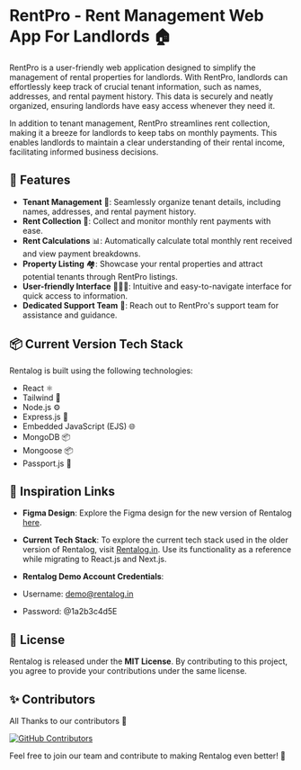 # RentPro - Rent Management Web App For Landlords 🏠

RentPro is a user-friendly web application designed to simplify the management of rental properties for landlords. With RentPro, landlords can effortlessly keep track of crucial tenant information, such as names, addresses, and rental payment history. This data is securely and neatly organized, ensuring landlords have easy access whenever they need it.

In addition to tenant management, RentPro streamlines rent collection, making it a breeze for landlords to keep tabs on monthly payments. This enables landlords to maintain a clear understanding of their rental income, facilitating informed business decisions.

## 🚀 Features

- **Tenant Management** 💼: Seamlessly organize tenant details, including names, addresses, and rental payment history.
- **Rent Collection** 💸: Collect and monitor monthly rent payments with ease.
- **Rent Calculations** 📊: Automatically calculate total monthly rent received and view payment breakdowns.
- **Property Listing** 🏘️: Showcase your rental properties and attract potential tenants through RentPro listings.
- **User-friendly Interface** 🧑🏻‍🦳: Intuitive and easy-to-navigate interface for quick access to information.
- **Dedicated Support Team** 📲: Reach out to RentPro's support team for assistance and guidance.

## 📦 Current Version Tech Stack

Rentalog is built using the following technologies:

- React ⚛️
- Tailwind 🎨
- Node.js ⚙️
- Express.js 🚀
- Embedded JavaScript (EJS) 🌐
- MongoDB 📦
- Mongoose 📦
- Passport.js 🔐

## 🔗 Inspiration Links

- **Figma Design**: Explore the Figma design for the new version of Rentalog [here](https://www.figma.com/file/9WhtUQT7s5ogTiDTp90PxI/RENTALOG-WEB-DESIGN?type=design&node-id=0-1&mode=design&t=ZNeyPXk16TlWB6I6-0).
- **Current Tech Stack**: To explore the current tech stack used in the older version of Rentalog, visit [Rentalog.in](https://rentalog-web-app.azurewebsites.net/). Use its functionality as a reference while migrating to React.js and Next.js.
  
- **Rentalog Demo Account Credentials**:
- Username: <demo@rentalog.in>
- Password: @1a2b3c4d5E

## 📄 License

Rentalog is released under the **MIT License**. By contributing to this project, you agree to provide your contributions under the same license.

## ✨ Contributors

All Thanks to our contributors 💙

[![GitHub Contributors](https://contrib.rocks/image?repo=gauravsingh1281/Rentalog-Rent-Management-Web-App-For-Landlords)](https://github.com/gauravsingh1281/Rentalog-Rent-Management-Web-App-For-Landlords/graphs/contributors)

Feel free to join our team and contribute to making Rentalog even better! 🚀
